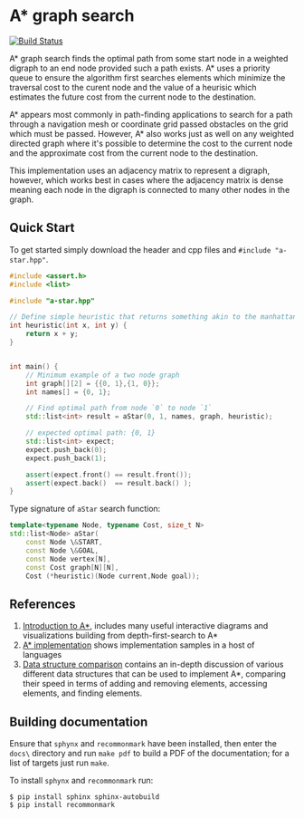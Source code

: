 # A* graph search

[![Build Status](https://travis-ci.org/Lionex/a-star.svg?branch=master)](https://travis-ci.org/Lionex/a-star)

A\* graph search finds the optimal path from some start node in a weighted digraph to an end node provided such a path exists.  A\* uses a priority queue to ensure the algorithm first searches elements which minimize the traversal cost to the curent node and the value of a heurisic which estimates the future cost from the current node to the destination.

A\* appears most commonly in path-finding applications to search for a path through a navigation mesh or coordinate grid passed obstacles on the grid which must be passed.  However, A\* also works just as well on any weighted directed graph where it's possible to determine the cost to the current node and the approximate cost from the current node to the destination.

This implementation uses an adjacency matrix to represent a digraph, however, which works best in cases where the adjacency matrix is dense meaning each node in the digraph is connected to many other nodes in the graph.

## Quick Start

To get started simply download the header and cpp files and `#include "a-star.hpp"`.

```cpp
#include <assert.h>
#include <list>

#include "a-star.hpp"

// Define simple heuristic that returns something akin to the manhattan distance
int heuristic(int x, int y) {
    return x + y;
}


int main() {
    // Minimum example of a two node graph
    int graph[][2] = {{0, 1},{1, 0}};
    int names[] = {0, 1};

    // Find optimal path from node `0` to node `1`
    std::list<int> result = aStar(0, 1, names, graph, heuristic);

    // expected optimal path: {0, 1}
    std::list<int> expect;
    expect.push_back(0);
    expect.push_back(1);

    assert(expect.front() == result.front());
    assert(expect.back()  == result.back() );
}

```

Type signature of `aStar` search function:

```cpp
template<typename Node, typename Cost, size_t N>
std::list<Node> aStar(
    const Node \&START,
    const Node \&GOAL,
    const Node vertex[N],
    const Cost graph[N][N],
    Cost (*heuristic)(Node current,Node goal));
```

## References

1. [Introduction to A\*](http://www.redblobgames.com/pathfinding/a-star/introduction.html), includes many useful interactive diagrams and visualizations building from depth-first-search to A\*
2. [A\* implementation](http://www.redblobgames.com/pathfinding/a-star/implementation.html) shows implementation samples in a host of languages
3. [Data structure comparison](http://theory.stanford.edu/~amitp/GameProgramming/ImplementationNotes.html) contains an in-depth discussion of various different data structures that can be used to implement A\*, comparing their speed in terms of adding and removing elements, accessing elements, and finding elements.

## Building documentation

Ensure that `sphynx` and `recommonmark` have been installed, then enter the `docs\` directory and run `make pdf` to build a PDF of the documentation; for a list of targets just run `make`.

To install `sphynx` and `recommonmark` run:

```
$ pip install sphinx sphinx-autobuild
$ pip install recommonmark
```
